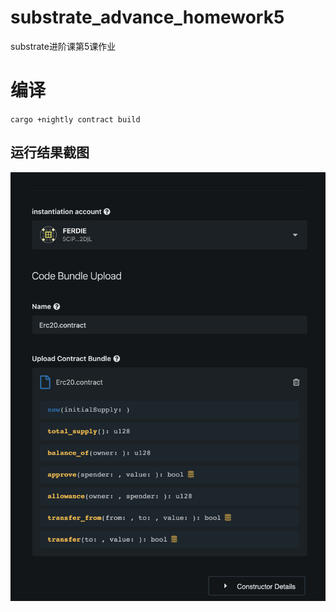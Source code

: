 # substrate_advance_homework5
substrate进阶课第5课作业

# 编译
`cargo +nightly contract build`


## 运行结果截图
![ScreenShot.png运行结果截图](ScreenShot.png)